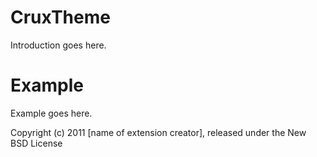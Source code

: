 CruxTheme
=========

Introduction goes here.


Example
=======

Example goes here.


Copyright (c) 2011 [name of extension creator], released under the New BSD License
